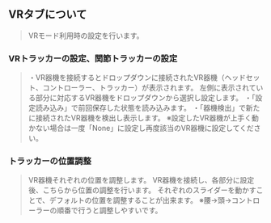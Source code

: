 ## VRタブについて

>VRモード利用時の設定を行います。


### VRトラッカーの設定、関節トラッカーの設定

>・VR器機を接続するとドロップダウンに接続されたVR器機（ヘッドセット、コントローラー、トラッカー）が表示されます。
>左側に表示されている部分に対応するVR器機をドロップダウンから選択し設定します。
>・「設定読み込み」で前回保存した状態を読み込みます。
>・「器機検出」で新たに接続されたVR器機を検出し表示します。
>※設定したVR器機が上手く動かない場合は一度「None」に設定し再度該当のVR器機に設定してください。


### トラッカーの位置調整

>VR器機それぞれの位置を調整します。
>VR器機を接続し、各部分に設定後、こちらから位置の調整を行います。
>それぞれのスライダーを動かすことで、デフォルトの位置を調整することが出来ます。
>※腰→頭→コントローラーの順番で行うと調整しやすいです。

